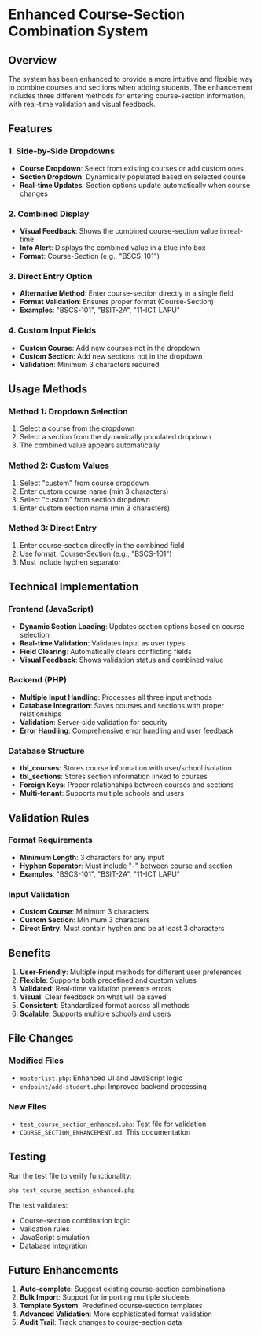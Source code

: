 # Enhanced Course-Section Combination System

## Overview

The system has been enhanced to provide a more intuitive and flexible way to combine courses and sections when adding students. The enhancement includes three different methods for entering course-section information, with real-time validation and visual feedback.

## Features

### 1. Side-by-Side Dropdowns
- **Course Dropdown**: Select from existing courses or add custom ones
- **Section Dropdown**: Dynamically populated based on selected course
- **Real-time Updates**: Section options update automatically when course changes

### 2. Combined Display
- **Visual Feedback**: Shows the combined course-section value in real-time
- **Info Alert**: Displays the combined value in a blue info box
- **Format**: Course-Section (e.g., "BSCS-101")

### 3. Direct Entry Option
- **Alternative Method**: Enter course-section directly in a single field
- **Format Validation**: Ensures proper format (Course-Section)
- **Examples**: "BSCS-101", "BSIT-2A", "11-ICT LAPU"

### 4. Custom Input Fields
- **Custom Course**: Add new courses not in the dropdown
- **Custom Section**: Add new sections not in the dropdown
- **Validation**: Minimum 3 characters required

## Usage Methods

### Method 1: Dropdown Selection
1. Select a course from the dropdown
2. Select a section from the dynamically populated dropdown
3. The combined value appears automatically

### Method 2: Custom Values
1. Select "custom" from course dropdown
2. Enter custom course name (min 3 characters)
3. Select "custom" from section dropdown
4. Enter custom section name (min 3 characters)

### Method 3: Direct Entry
1. Enter course-section directly in the combined field
2. Use format: Course-Section (e.g., "BSCS-101")
3. Must include hyphen separator

## Technical Implementation

### Frontend (JavaScript)
- **Dynamic Section Loading**: Updates section options based on course selection
- **Real-time Validation**: Validates input as user types
- **Field Clearing**: Automatically clears conflicting fields
- **Visual Feedback**: Shows validation status and combined value

### Backend (PHP)
- **Multiple Input Handling**: Processes all three input methods
- **Database Integration**: Saves courses and sections with proper relationships
- **Validation**: Server-side validation for security
- **Error Handling**: Comprehensive error handling and user feedback

### Database Structure
- **tbl_courses**: Stores course information with user/school isolation
- **tbl_sections**: Stores section information linked to courses
- **Foreign Keys**: Proper relationships between courses and sections
- **Multi-tenant**: Supports multiple schools and users

## Validation Rules

### Format Requirements
- **Minimum Length**: 3 characters for any input
- **Hyphen Separator**: Must include "-" between course and section
- **Examples**: "BSCS-101", "BSIT-2A", "11-ICT LAPU"

### Input Validation
- **Custom Course**: Minimum 3 characters
- **Custom Section**: Minimum 3 characters
- **Direct Entry**: Must contain hyphen and be at least 3 characters

## Benefits

1. **User-Friendly**: Multiple input methods for different user preferences
2. **Flexible**: Supports both predefined and custom values
3. **Validated**: Real-time validation prevents errors
4. **Visual**: Clear feedback on what will be saved
5. **Consistent**: Standardized format across all methods
6. **Scalable**: Supports multiple schools and users

## File Changes

### Modified Files
- `masterlist.php`: Enhanced UI and JavaScript logic
- `endpoint/add-student.php`: Improved backend processing

### New Files
- `test_course_section_enhanced.php`: Test file for validation
- `COURSE_SECTION_ENHANCEMENT.md`: This documentation

## Testing

Run the test file to verify functionality:
```bash
php test_course_section_enhanced.php
```

The test validates:
- Course-section combination logic
- Validation rules
- JavaScript simulation
- Database integration

## Future Enhancements

1. **Auto-complete**: Suggest existing course-section combinations
2. **Bulk Import**: Support for importing multiple students
3. **Template System**: Predefined course-section templates
4. **Advanced Validation**: More sophisticated format validation
5. **Audit Trail**: Track changes to course-section data 